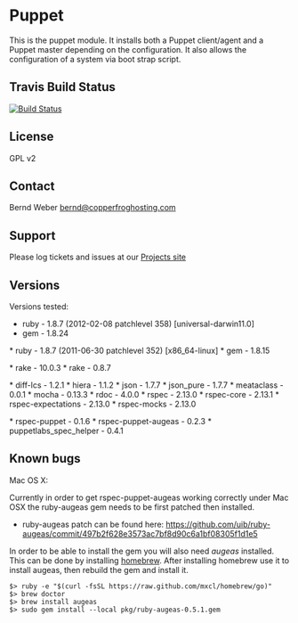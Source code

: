 Puppet
======

This is the puppet module. It installs both a Puppet client/agent and a Puppet master depending
on the configuration. It also allows the configuration of a system via boot strap
script.

Travis Build Status
-------------------
[![Build Status](https://travis-ci.org/berndmweber/open-source-puppet-master.png?branch=master)](https://travis-ci.org/berndmweber/open-source-puppet-master)

License
-------
GPL v2

Contact
-------
Bernd Weber bernd@copperfroghosting.com

Support
-------

Please log tickets and issues at our [Projects site](https://github.com/berndmweber/open-source-puppet-master/issues)

Versions
--------

Versions tested:
* ruby - 1.8.7 (2012-02-08 patchlevel 358) [universal-darwin11.0]
* gem - 1.8.24
<p />
* ruby - 1.8.7 (2011-06-30 patchlevel 352) [x86_64-linux]
* gem - 1.8.15
<p />
* rake - 10.0.3
* rake - 0.8.7
<p />
* diff-lcs - 1.2.1
* hiera - 1.1.2
* json - 1.7.7
* json_pure - 1.7.7
* meataclass - 0.0.1
* mocha - 0.13.3
* rdoc - 4.0.0
* rspec - 2.13.0
* rspec-core - 2.13.1
* rspec-expectations - 2.13.0
* rspec-mocks - 2.13.0
<p />
* rspec-puppet - 0.1.6
* rspec-puppet-augeas - 0.2.3
* puppetlabs_spec_helper - 0.4.1
<p />

Known bugs
----------

Mac OS X:

Currently in order to get rspec-puppet-augeas working correctly under Mac OSX the ruby-augeas gem needs to be first patched then installed.
* ruby-augeas patch can be found here: https://github.com/uib/ruby-augeas/commit/497b2f628e3573ac7bf8d90c6a1bf08305f1d1e5
 
In order to be able to install the gem you will also need *augeas* installed. This can be done by installing [homebrew](http://mxcl.github.com/homebrew/).
After installing homebrew use it to install augeas, then rebuild the gem and install it.

```
$> ruby -e "$(curl -fsSL https://raw.github.com/mxcl/homebrew/go)"
$> brew doctor
$> brew install augeas
$> sudo gem install --local pkg/ruby-augeas-0.5.1.gem
```

